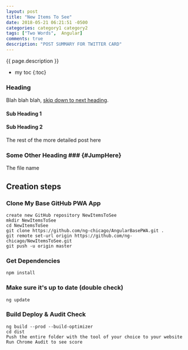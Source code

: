 ```yaml
---
layout: post
title: "New Items To See"
date: 2018-05-21 06:21:51 -0500
categories: category1 category2
tags: ["Two Words",  Angular]
comments: true
description: "POST SUMMARY FOR TWITTER CARD"
---  
```

{{ page.description }}  
* my toc
{:toc}  
### Heading ###
Blah blah blah, [skip down to next heading](#JumpHere). 
#### Sub Heading 1 ####
#### Sub Heading 2 ####

The rest of the more detailed post here

### Some Other Heading  ### {#JumpHere}

The file name
<!-- 2018-05-21-new-items-to-see.md -->




## Creation steps

### Clone My Base GitHub PWA App
    create new GitHub repository NewItemsToSee
    mkdir NewItemsToSee
    cd NewItemsToSee
    git clone https://github.com/ng-chicago/AngularBasePWA.git .    
    git remote set-url origin https://github.com/ng-chicago/NewItemsToSee.git
    git push -u origin master  

### Get Dependencies
    npm install

### Make sure it's up to date (double check)
    ng update
 

### Build Deploy & Audit Check
    ng build --prod --build-optimizer  
    cd dist  
    Push the entire folder with the tool of your choice to your website  
    Run Chrome Audit to see score

